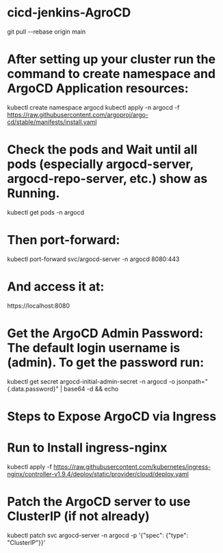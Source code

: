 # cicd-jenkins-AgroCD
git pull --rebase origin main

# After setting up your cluster run the command to create namespace and ArgoCD Application resources:
kubectl create namespace argocd
kubectl apply -n argocd -f https://raw.githubusercontent.com/argoproj/argo-cd/stable/manifests/install.yaml

# Check the pods and Wait until all pods (especially argocd-server, argocd-repo-server, etc.) show as Running.
kubectl get pods -n argocd

# Then port-forward:
kubectl port-forward svc/argocd-server -n argocd 8080:443

# And access it at:
https://localhost:8080

# Get the ArgoCD Admin Password: The default login username is (admin). To get the password run:
kubectl get secret argocd-initial-admin-secret -n argocd -o jsonpath="{.data.password}" | base64 -d && echo

# Steps to Expose ArgoCD via Ingress
# Run to Install ingress-nginx
kubectl apply -f https://raw.githubusercontent.com/kubernetes/ingress-nginx/controller-v1.9.4/deploy/static/provider/cloud/deploy.yaml

# Patch the ArgoCD server to use ClusterIP (if not already)
kubectl patch svc argocd-server -n argocd -p '{"spec": {"type": "ClusterIP"}}'